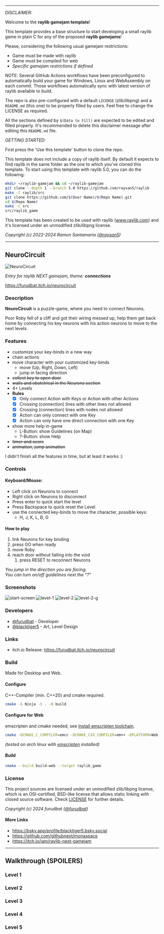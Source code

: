 -----------------------------------

_DISCLAIMER:_

Welcome to the **raylib gamejam template**!

This template provides a base structure to start developing a small raylib game in plain C for any of the proposed **raylib gamejams**!

Please, considering the following usual gamejam restrictions: 

 - Game must be made with raylib
 - Game must be compiled for web
 - _Specific gamejam restrictions if defined_
 
NOTE: Several GitHub Actions workflows have been preconfigured to automatically build your game for Windows, Linux and WebAssembly on each commit. Those workflows automatically sync with latest version of raylib available to build.

The repo is also pre-configured with a default `LICENSE` (zlib/libpng) and a `README.md` (this one) to be properly filled by users. Feel free to change the LICENSE as required.

All the sections defined by `$(Data to Fill)` are expected to be edited and filled properly. It's recommended to delete this disclaimer message after editing this `README.md` file.

_GETTING STARTED:_

First press the 'Use this template' button to clone the repo.

This template does not include a copy of raylib itself. By default it expects to find raylib in the same folder as the one to which you've cloned this template. To start using this template with raylib 5.0, you can do the following:

```sh
mkdir ~/raylib-gamejam && cd ~/raylib-gamejam
git clone --depth 1 --branch 5.0 https://github.com/raysan5/raylib
make -C raylib/src
git clone https://github.com/$(User Name)/$(Repo Name).git
cd $(Repo Name)
make -C src
src/raylib_game
```

This template has been created to be used with raylib (www.raylib.com) and it's licensed under an unmodified zlib/libpng license.

_Copyright (c) 2022-2024 Ramon Santamaria ([@raysan5](https://twitter.com/raysan5))_

-----------------------------------

## NeuroCircuit

![NeuroCircuit](img/Banner.png "NeuroCircuit")

_Entry for raylib NEXT gamejam, theme: **connections**_

https://furudbat.itch.io/neurocircuit

### Description

**NeuroCircuit** is a puzzle-game, where you need to connect Neurons.

Poor Roby fell of a cliff and got their wiring messed up, 
help them get back home by connecting his key neurons with his action neurons to move to the next levels.

### Features

 - customize your key-binds in a new way
 - chain actions
 - move character with your customized key-binds
   - move (Up, Right, Down, Left)
   - jump in facing direction
 - ~~collect key to open door~~
 - ~~walls and obstetrical in the Neurons section~~
 - 4+ Levels
 - **Rules**
   - [x] Only connect Action with Keys or Action with other Actions
   - [x] Crossing (connection) lines with other lines not allowed
   - [x] Crossing (connection) lines with nodes not allowed
   - [x] Action can only connect with one Key
   - [x] Action can only have one direct connection with one Key
 - show more help in-game
   - L-Button: show Guidelines (on Map)
   - ?-Button: show Help
 - ~~timer and score~~
 - ~~animation, jump animation~~

I didn't finish all the features in time, but at least it works :)

### Controls

#### Keyboard/Mouse:

 - Left click on Neurons to connect
 - Right click on Neurons to disconnect
 - Press enter to quick start the level
 - Press Backspace to quick reset the Level
 - use the connected key-binds to move the character, possible keys:
   - H, J, K, L, B, G

#### How to play

1. link Neurons for key binding
2. press GO when ready
3. move Roby
4. reach door without falling into the void
   1. press RESET to reconnect Neurons

_You jump in the direction you are facing._  
_You can turn on/off guidelines next the "?"_

### Screenshots

![start-screen](screenshots/screenshot000.png "Start Screen")
![level-1](screenshots/screenshot001.png "Level 1")
![level-2](screenshots/screenshot002.png "Level 2")
![level-2-g](screenshots/screenrec001.gif "Level 2 GIF")

### Developers

 - [@furudbat](https://twitter.com/furudbat) - Developer
 - [@blacktiger5](https://twitter.com/blacktiger5_) - Art, Level Design

### Links

 - itch.io Release: https://furudbat.itch.io/neurocircuit

### Build

Made for Desktop and Web.

#### Configure

C++-Compiler (min. C++20) and cmake required.

```bash
cmake -G Ninja -S . -B build
```

#### Configure for Web

emscripten and cmake needed, see [Install emscripten toolchain](https://github.com/raysan5/raylib/wiki/Working-for-Web-(HTML5)#1-install-emscripten-toolchain).

```bash
cmake -DCMAKE_C_COMPILER=emcc -DCMAKE_CXX_COMPILER=em++ -DPLATFORM=Web -DCMAKE_BUILD_TYPE=MinSizeRel -G Ninja -S build-web
```
_(tested on arch linux with [emscripten](https://archlinux.org/packages/extra/x86_64/emscripten/) installed)_

#### Build

```bash
cmake --build build-web --target raylib_game
```

### License

This project sources are licensed under an unmodified zlib/libpng license, which is an OSI-certified, BSD-like license that allows static linking with closed source software. Check [LICENSE](LICENSE) for further details.

*Copyright (c) 2024 furudbat ([@furudbat](https://twitter.com/furudbat))*

#### More Links

- https://bsky.app/profile/blacktiger5.bsky.social
- https://github.com/githubnext/monaspace
- https://itch.io/jam/raylib-next-gamejam

---


## Walkthrough (SPOILERS)

### Level 1

### Level 2

### Level 3

### Level 4

### Level 5